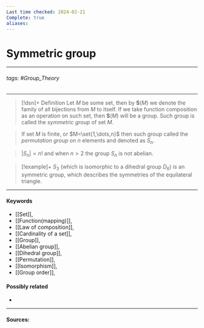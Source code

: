 ```yaml
---
Last time checked: 2024-02-21
Complete: true
aliases:
---
```

# Symmetric group
***
###### tags: #Group_Theory 
***
>[!dsn]+ Definition
>Let $M$ be some set, then by $\textbf{S}(M)$ we denote the family of all bijections from $M$ to itself. If we take function composition as an operation on such set, then $\textbf{S}(M)$ will be a group. Such group is called the *symmetric group* of set $M$.

>If set $M$ is finite, or $M=\set{1,\dots,n}$ then such group called the *permutation group* on $n$ elements and denoted as $S_n$.

>$|S_n|=n!$ and when $n>2$ the group $S_n$ is not abelian.

>[!example]+ 
>$S_3$ (which is isomorphic to a dihedral group $D_{6}$) is an symmetric group, which describes the symmetries of the equilateral triangle.
***
#### Keywords
- [[Set]],
- [[Function(mapping)]],
- [[Law of composition]],
- [[Cardinality of a set]],
- [[Group]],
- [[Abelian group]],
- [[Dihedral group]],
- [[Permutation]],
- [[Isomorphism]],
- [[Group order]],
#### Possibly related
- 
***
#### Sources: